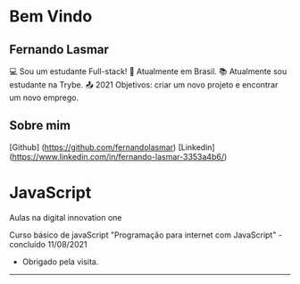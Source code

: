 # Bem Vindo

## Fernando Lasmar

:computer: Sou um estudante Full-stack!
:house_with_garden: Atualmente em Brasil.
:books: Atualmente sou estudante na Trybe.
:outbox_tray: 2021 Objetivos: criar um novo projeto e encontrar um novo emprego.

## Sobre mim
[Github] (https://github.com/fernandolasmar)
[Linkedin] (https://www.linkedin.com/in/fernando-lasmar-3353a4b6/)

# JavaScript
Aulas na digital innovation one

Curso básico de javaScript "Programação para internet com JavaScript" - concluído 11/08/2021



- Obrigado pela visita.

----------------------------------------------------------------------------------
